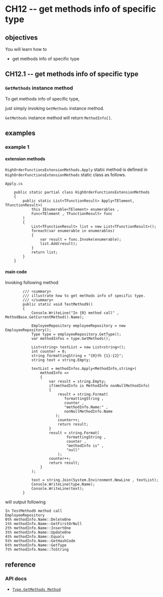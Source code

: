 # CH12 -- get methods info of specific type
## objectives
You will learn how to

+ get methods info of specific type

## CH12.1 -- get methods info of specific type
### `GetMethods` instance method
To get methods info of specific type,

just simply invoking `GetMethods` instance method.

`GetMethods` instance method will return `MethodInfo[]`.

## examples
### example 1
#### extension methods

`HighOrderFunctionsExtensionMethods.Apply` static method is defined in `HighOrderFunctionsExtensionMethods` static class as follows.

`Apply.cs`

```
    public static partial class HighOrderFunctionsExtensionMethods
    {
        public static List<TFunctionResult> Apply<TElement, TFunctionResult>(
            this IEnumerable<TElement> enumerables ,
            Func<TElement , TFunctionResult> func
        )
        {
            List<TFunctionResult> list = new List<TFunctionResult>();
            foreach(var enumerable in enumerables)
            {
                var result = func.Invoke(enumerable);
                list.Add(result);
            }
            return list;
        }
    }
```

#### main code
Invoking following method

```
        /// <summary>
        /// illustrate how to get methods info of specific type.
        /// </summary>
        public static void TestMethod9()
        {
            Console.WriteLine("In {0} method call" , MethodBase.GetCurrentMethod().Name);

            EmployeeRepository employeeRepository = new EmployeeRepository();
            Type type = employeeRepository.GetType();
            var methodInfos = type.GetMethods();

            List<string> textList = new List<string>();
            int counter = 0;
            string formattingString = "{0}th {1}:{2}";
            string text = string.Empty;

            textList = methodInfos.Apply<MethodInfo,string>(
                methodInfo =>
                {
                    var result = string.Empty;
                    if(methodInfo is MethodInfo nonNullMethodInfo)
                    {
                        result = string.Format(
                           formattingString ,
                           counter ,
                           "methodInfo.Name:" ,
                           nonNullMethodInfo.Name
                       );
                        counter++;
                        return result;
                    }
                    result = string.Format(
                            formattingString ,
                            counter ,
                            "methodInfo is" ,
                            "null"
                        );
                    counter++;
                    return result;
                }
            );

            text = string.Join(System.Environment.NewLine , textList);
            Console.WriteLine(type.Name);
            Console.WriteLine(text);
        }
```

will output following

```
In TestMethod9 method call
EmployeeRepository
0th methodInfo.Name::DeleteOne
1th methodInfo.Name::GetFirstOrNull
2th methodInfo.Name::InsertOne
3th methodInfo.Name::UpdateOne
4th methodInfo.Name::Equals
5th methodInfo.Name::GetHashCode
6th methodInfo.Name::GetType
7th methodInfo.Name::ToString
```

## reference
### API docs
+ [`Type.GetMethods Method`](https://learn.microsoft.com/en-us/dotnet/api/system.type.getmethods?view=netframework-4.8.1)